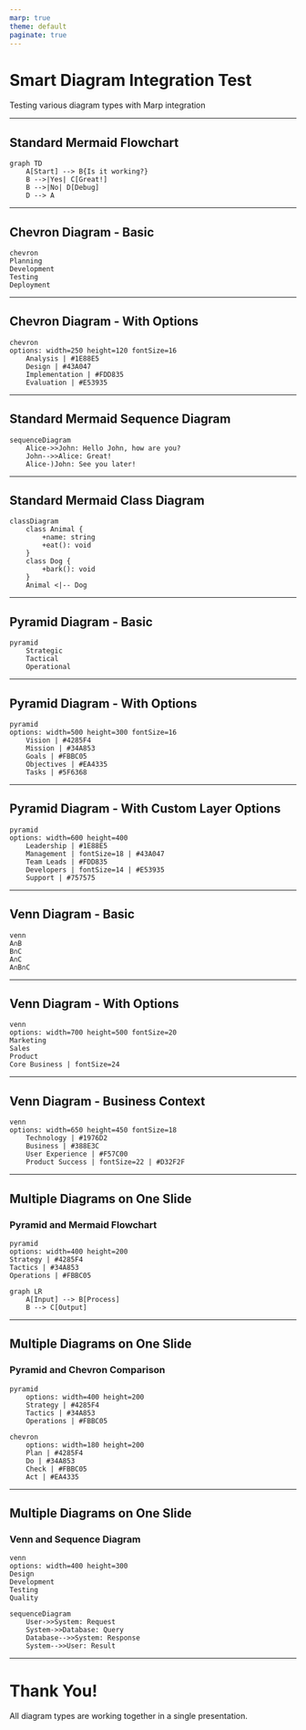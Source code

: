 ```yaml
---
marp: true
theme: default
paginate: true
---
```


# Smart Diagram Integration Test

Testing various diagram types with Marp integration

---

## Standard Mermaid Flowchart

```mermaid
graph TD
    A[Start] --> B{Is it working?}
    B -->|Yes| C[Great!]
    B -->|No| D[Debug]
    D --> A
```

---

## Chevron Diagram - Basic

```mermaid
chevron
Planning
Development
Testing
Deployment
```

---

## Chevron Diagram - With Options

```mermaid
chevron
options: width=250 height=120 fontSize=16
    Analysis | #1E88E5
    Design | #43A047
    Implementation | #FDD835
    Evaluation | #E53935
```

---

## Standard Mermaid Sequence Diagram

```mermaid
sequenceDiagram
    Alice->>John: Hello John, how are you?
    John-->>Alice: Great!
    Alice-)John: See you later!
```

---

## Standard Mermaid Class Diagram

```mermaid
classDiagram
    class Animal {
        +name: string
        +eat(): void
    }
    class Dog {
        +bark(): void
    }
    Animal <|-- Dog
```

---

## Pyramid Diagram - Basic

```mermaid
pyramid
    Strategic
    Tactical
    Operational
```

---

## Pyramid Diagram - With Options

```mermaid
pyramid
options: width=500 height=300 fontSize=16
    Vision | #4285F4
    Mission | #34A853
    Goals | #FBBC05
    Objectives | #EA4335
    Tasks | #5F6368
```

---

## Pyramid Diagram - With Custom Layer Options

```mermaid
pyramid
options: width=600 height=400
    Leadership | #1E88E5
    Management | fontSize=18 | #43A047
    Team Leads | #FDD835
    Developers | fontSize=14 | #E53935
    Support | #757575
```

---

## Venn Diagram - Basic

```mermaid
venn
A∩B
B∩C
A∩C
A∩B∩C
```

---

## Venn Diagram - With Options

```mermaid
venn
options: width=700 height=500 fontSize=20
Marketing
Sales
Product
Core Business | fontSize=24
```

---

## Venn Diagram - Business Context

```mermaid
venn
options: width=650 height=450 fontSize=18
    Technology | #1976D2
    Business | #388E3C
    User Experience | #F57C00
    Product Success | fontSize=22 | #D32F2F
```

---

## Multiple Diagrams on One Slide

### Pyramid and Mermaid Flowchart

```mermaid
pyramid
options: width=400 height=200
Strategy | #4285F4
Tactics | #34A853
Operations | #FBBC05
```

```mermaid
graph LR
    A[Input] --> B[Process]
    B --> C[Output]
```

---

## Multiple Diagrams on One Slide

### Pyramid and Chevron Comparison

```mermaid
pyramid
    options: width=400 height=200
    Strategy | #4285F4
    Tactics | #34A853
    Operations | #FBBC05
```

```mermaid
chevron
    options: width=180 height=200
    Plan | #4285F4
    Do | #34A853
    Check | #FBBC05
    Act | #EA4335
```

---

## Multiple Diagrams on One Slide

### Venn and Sequence Diagram

```mermaid
venn
options: width=400 height=300
Design
Development
Testing
Quality
```

```mermaid
sequenceDiagram
    User->>System: Request
    System->>Database: Query
    Database-->>System: Response
    System-->>User: Result
```

---

# Thank You!

All diagram types are working together in a single presentation.
